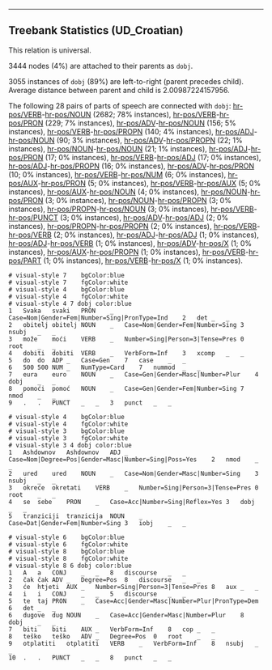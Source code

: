 

--------------------------------------------------------------------------------

## Treebank Statistics (UD_Croatian)

This relation is universal.

3444 nodes (4%) are attached to their parents as `dobj`.

3055 instances of `dobj` (89%) are left-to-right (parent precedes child).
Average distance between parent and child is 2.00987224157956.

The following 28 pairs of parts of speech are connected with `dobj`: [hr-pos/VERB]()-[hr-pos/NOUN]() (2682; 78% instances), [hr-pos/VERB]()-[hr-pos/PRON]() (229; 7% instances), [hr-pos/ADV]()-[hr-pos/NOUN]() (156; 5% instances), [hr-pos/VERB]()-[hr-pos/PROPN]() (140; 4% instances), [hr-pos/ADJ]()-[hr-pos/NOUN]() (90; 3% instances), [hr-pos/ADV]()-[hr-pos/PROPN]() (22; 1% instances), [hr-pos/NOUN]()-[hr-pos/NOUN]() (21; 1% instances), [hr-pos/ADJ]()-[hr-pos/PRON]() (17; 0% instances), [hr-pos/VERB]()-[hr-pos/ADJ]() (17; 0% instances), [hr-pos/ADJ]()-[hr-pos/PROPN]() (16; 0% instances), [hr-pos/ADV]()-[hr-pos/PRON]() (10; 0% instances), [hr-pos/VERB]()-[hr-pos/NUM]() (6; 0% instances), [hr-pos/AUX]()-[hr-pos/PRON]() (5; 0% instances), [hr-pos/VERB]()-[hr-pos/AUX]() (5; 0% instances), [hr-pos/AUX]()-[hr-pos/NOUN]() (4; 0% instances), [hr-pos/NOUN]()-[hr-pos/PRON]() (3; 0% instances), [hr-pos/NOUN]()-[hr-pos/PROPN]() (3; 0% instances), [hr-pos/PROPN]()-[hr-pos/NOUN]() (3; 0% instances), [hr-pos/VERB]()-[hr-pos/PUNCT]() (3; 0% instances), [hr-pos/ADV]()-[hr-pos/ADJ]() (2; 0% instances), [hr-pos/PROPN]()-[hr-pos/PROPN]() (2; 0% instances), [hr-pos/VERB]()-[hr-pos/VERB]() (2; 0% instances), [hr-pos/ADJ]()-[hr-pos/ADJ]() (1; 0% instances), [hr-pos/ADJ]()-[hr-pos/VERB]() (1; 0% instances), [hr-pos/ADV]()-[hr-pos/X]() (1; 0% instances), [hr-pos/AUX]()-[hr-pos/PROPN]() (1; 0% instances), [hr-pos/VERB]()-[hr-pos/PART]() (1; 0% instances), [hr-pos/VERB]()-[hr-pos/X]() (1; 0% instances).


~~~ conllu
# visual-style 7	bgColor:blue
# visual-style 7	fgColor:white
# visual-style 4	bgColor:blue
# visual-style 4	fgColor:white
# visual-style 4 7 dobj	color:blue
1	Svaka	svaki	PRON	_	Case=Nom|Gender=Fem|Number=Sing|PronType=Ind	2	det	_	_
2	obitelj	obitelj	NOUN	_	Case=Nom|Gender=Fem|Number=Sing	3	nsubj	_	_
3	može	moći	VERB	_	Number=Sing|Person=3|Tense=Pres	0	root	_	_
4	dobiti	dobiti	VERB	_	VerbForm=Inf	3	xcomp	_	_
5	do	do	ADP	_	Case=Gen	7	case	_	_
6	500	500	NUM	_	NumType=Card	7	nummod	_	_
7	eura	euro	NOUN	_	Case=Gen|Gender=Masc|Number=Plur	4	dobj	_	_
8	pomoći	pomoć	NOUN	_	Case=Gen|Gender=Fem|Number=Sing	7	nmod	_	_
9	.	.	PUNCT	_	_	3	punct	_	_

~~~


~~~ conllu
# visual-style 4	bgColor:blue
# visual-style 4	fgColor:white
# visual-style 3	bgColor:blue
# visual-style 3	fgColor:white
# visual-style 3 4 dobj	color:blue
1	Ashdownov	Ashdownov	ADJ	_	Case=Nom|Degree=Pos|Gender=Masc|Number=Sing|Poss=Yes	2	nmod	_	_
2	ured	ured	NOUN	_	Case=Nom|Gender=Masc|Number=Sing	3	nsubj	_	_
3	okreće	okretati	VERB	_	Number=Sing|Person=3|Tense=Pres	0	root	_	_
4	se	sebe	PRON	_	Case=Acc|Number=Sing|Reflex=Yes	3	dobj	_	_
5	tranziciji	tranzicija	NOUN	_	Case=Dat|Gender=Fem|Number=Sing	3	iobj	_	_

~~~


~~~ conllu
# visual-style 6	bgColor:blue
# visual-style 6	fgColor:white
# visual-style 8	bgColor:blue
# visual-style 8	fgColor:white
# visual-style 8 6 dobj	color:blue
1	A	a	CONJ	_	_	8	discourse	_	_
2	čak	čak	ADV	_	Degree=Pos	8	discourse	_	_
3	će	htjeti	AUX	_	Number=Sing|Person=3|Tense=Pres	8	aux	_	_
4	i	i	CONJ	_	_	5	discourse	_	_
5	te	taj	PRON	_	Case=Acc|Gender=Masc|Number=Plur|PronType=Dem	6	det	_	_
6	dugove	dug	NOUN	_	Case=Acc|Gender=Masc|Number=Plur	8	dobj	_	_
7	biti	biti	AUX	_	VerbForm=Inf	8	cop	_	_
8	teško	teško	ADV	_	Degree=Pos	0	root	_	_
9	otplatiti	otplatiti	VERB	_	VerbForm=Inf	8	nsubj	_	_
10	.	.	PUNCT	_	_	8	punct	_	_

~~~


